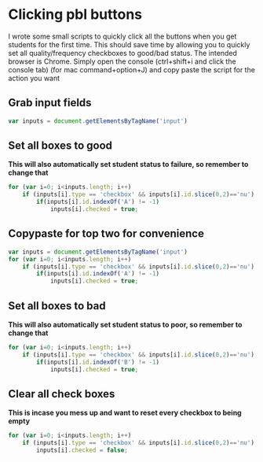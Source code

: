 # Clicking pbl buttons 
I wrote some small scripts to quickly click all the buttons when you get students for the first time.
This should save time by allowing you to quickly set all quality/frequency checkboxes to good/bad status.
The intended browser is Chrome. Simply open the console (ctrl+shift+i and click the console tab) (for mac command+option+J)
and copy paste the script for the action you want

## Grab input fields
```javascript
var inputs = document.getElementsByTagName('input')
```

## Set all boxes to good
**This will also automatically set student status to failure, so remember to change that**
```javascript
for (var i=0; i<inputs.length; i++)
    if (inputs[i].type == 'checkbox' && inputs[i].id.slice(0,2)=='nu')
        if(inputs[i].id.indexOf('A') != -1)
            inputs[i].checked = true;
```

## Copypaste for top two for convenience
```javascript
var inputs = document.getElementsByTagName('input')
for (var i=0; i<inputs.length; i++)
    if (inputs[i].type == 'checkbox' && inputs[i].id.slice(0,2)=='nu')
        if(inputs[i].id.indexOf('A') != -1)
            inputs[i].checked = true;
```
            
## Set all boxes to bad
**This will also automatically set student status to poor, so remember to change that**
```javascript
for (var i=0; i<inputs.length; i++)
    if (inputs[i].type == 'checkbox' && inputs[i].id.slice(0,2)=='nu')
        if(inputs[i].id.indexOf('B') != -1)
            inputs[i].checked = true;
```

## Clear all check boxes
**This is incase you mess up and want to reset every checkbox to being empty**
```javascript
for (var i=0; i<inputs.length; i++)
    if (inputs[i].type == 'checkbox' && inputs[i].id.slice(0,2)=='nu')
        inputs[i].checked = false;
```
